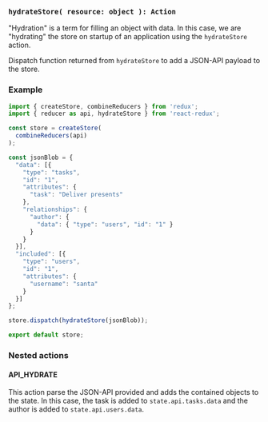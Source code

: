 ### `hydrateStore( resource: object ): Action`

"Hydration" is a term for filling an object with data. In this case, we are
"hydrating" the store on startup of an application using the `hydrateStore`
action.

Dispatch function returned from `hydrateStore` to add a JSON-API payload to the
store.

### Example

```js
import { createStore, combineReducers } from 'redux';
import { reducer as api, hydrateStore } from 'react-redux';

const store = createStore(
  combineReducers(api)
);

const jsonBlob = {
  "data": [{
    "type": "tasks",
    "id": "1",
    "attributes": {
      "task": "Deliver presents"
    },
    "relationships": {
      "author": {
        "data": { "type": "users", "id": "1" }
      }
    }
  }],
  "included": [{
    "type": "users",
    "id": "1",
    "attributes": {
      "username": "santa"
    }
  }]
};

store.dispatch(hydrateStore(jsonBlob));

export default store;
```

### Nested actions

#### API_HYDRATE

This action parse the JSON-API provided and adds the contained objects to the
state. In this case, the task is added to `state.api.tasks.data` and the author
is added to `state.api.users.data`.
